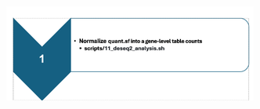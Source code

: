 <p align="center">
  <img src="../images/step6_USAGE_GUIDE.jpg" alt="RNA-seq Flowchart" width="1000">
</p>

